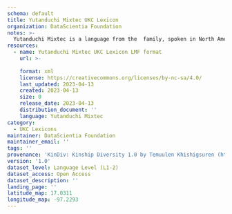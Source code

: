 ```yaml
---
schema: default
title: Yutanduchi Mixtec UKC Lexicon
organization: DataScientia Foundation
notes: >-
  Yutanduchi Mixtec is a language from the  family, spoken in North America. The UKC Lexicon of Yutanduchi Mixtec is represented as a lexico-semantic network. It consists of words, word senses, synsets, as well as sense-level and synset-level relationships.
resources:
  - name: Yutanduchi Mixtec UKC Lexicon LMF format
    url: >-
      
    format: xml
    license: https://creativecommons.org/licenses/by-nc-sa/4.0/
    last_updated: 2023-04-13
    created: 2023-04-13
    size: 0
    release_date: 2023-04-13
    distribution_document: ''
    language: Yutanduchi Mixtec
category:
  - UKC Lexicons
maintainer: DataScientia Foundation
maintainer_email: ''
tags: ''
provenance: 'KinDiv: Kinship Diversity 1.0 by Temuulen Khishigsuren (http://ukc.disi.unitn.it/index.php/kinship/); Princeton WordNet 2.1 by Princeton University (https://wordnet.princeton.edu)'
version: '1.0'
dataset_level: Language Level (L1-2)
dataset_access: Open Access
dataset_description: ''
landing_page: ''
latitude_map: 17.0311
longitude_map: -97.2293
---
```

